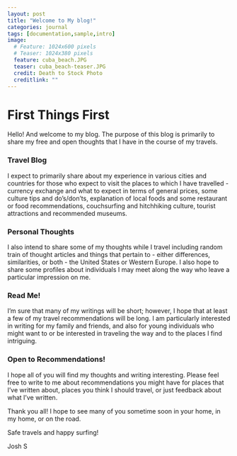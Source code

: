 ```yaml
---
layout: post
title: "Welcome to My blog!"
categories: journal
tags: [documentation,sample,intro]
image:
  # Feature: 1024x600 pixels
  # Teaser: 1024x380 pixels
  feature: cuba_beach.JPG
  teaser: cuba_beach-teaser.JPG
  credit: Death to Stock Photo
  creditlink: ""
---
```


<!--
Need to fix image embed...currently, CTRLQ doesn't support the size that I need for the website (max-width at 512px). May be able to use a workaround with Google Drive (https://confluence.biola.edu/display/itservices/How+to+Embed+Images+from+Google+Drive+in+a+Web+Page)
-->

# First Things First

Hello! And welcome to my blog. The purpose of this blog is primarily to share my free and open thoughts that I have in the course of my travels.

### Travel Blog

I expect to primarily share about my experience in various cities and countries for those who expect to visit the places to which I have travelled - currency exchange and what to expect in terms of general prices, some culture tips and do’s/don’ts, explanation of local foods and some restaurant or food recommendations, couchsurfing and hitchhiking culture, tourist attractions and recommended museums.

### Personal Thoughts

I also intend to share some of my thoughts while I travel including random train of thought articles and things that pertain to - either differences, similarities, or both - the United States or Western Europe. I also hope to share some profiles about individuals I may meet along the way who leave a particular impression on me.

### Read Me!

I’m sure that many of my writings will be short; however, I hope that at least a few of my travel recommendations will be long. I am particularly interested in writing for my family and friends, and also for young individuals who might want to or be interested in traveling the way and to the places I find intriguing.

### Open to Recommendations!

I hope all of you will find my thoughts and writing interesting. Please feel free to write to me about recommendations you might have for places that I’ve written about, places you think I should travel, or just feedback about what I’ve written.

Thank you all! I hope to see many of you sometime soon in your home, in my home, or on the road.

Safe travels and happy surfing!

Josh S
